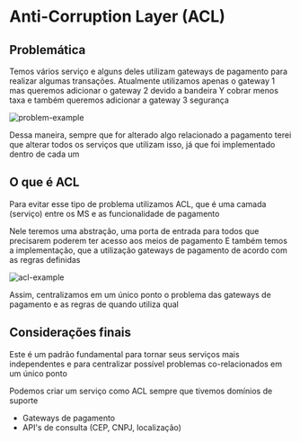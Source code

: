 # Anti-Corruption Layer (ACL)

## Problemática

Temos vários serviço e alguns deles utilizam gateways de pagamento para realizar algumas transações.
Atualmente utilizamos apenas o gateway 1 mas queremos adicionar o gateway 2 devido a bandeira Y cobrar menos taxa e também queremos adicionar a gateway 3 segurança

![problem-example](problem-example.png)

Dessa maneira, sempre que for alterado algo relacionado a pagamento terei que alterar todos os serviços que utilizam isso, já que foi implementado dentro de cada um

## O que é ACL

Para evitar esse tipo de problema utilizamos ACL, que é uma camada (serviço) entre os MS e as funcionalidade de pagamento

Nele teremos uma abstração, uma porta de entrada para todos que precisarem poderem ter acesso aos meios de pagamento
E também temos a implementação, que a utilização gateways de pagamento de acordo com as regras definidas

![acl-example](acl-example.png)

Assim, centralizamos em um único ponto o problema das gateways de pagamento e as regras de quando utiliza qual

## Considerações finais

Este é um padrão fundamental para tornar seus serviços mais independentes e para centralizar possível problemas co-relacionados em um único ponto

Podemos criar um serviço como ACL sempre que tivemos domínios de suporte

- Gateways de pagamento
- API's de consulta (CEP, CNPJ, localização)
